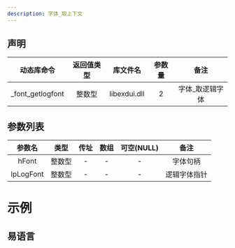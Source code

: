```yaml
---
description: 字体_取上下文
---
```





## 声明

|动态库命令| 返回值类型|库文件名|参数量| 备注|
|:--:|:--:|:--:|:--:|:--:|
| _font_getlogfont |  整数型 |  libexdui.dll | 2 | 字体_取逻辑字体 |

## 参数列表

| 参数名 |  类型  | 传址 | 数组 | 可空(NULL) |   备注   |
| :----: | :----: | :--: | :--: | :--------: | :------: |
| hFont  | 整数型 |  -   |  -   |     -      | 字体句柄 |
| lpLogFont  | 整数型 |  -   |  -   |     -      | 逻辑字体指针 |

# 示例

## 易语言

```basic

```

